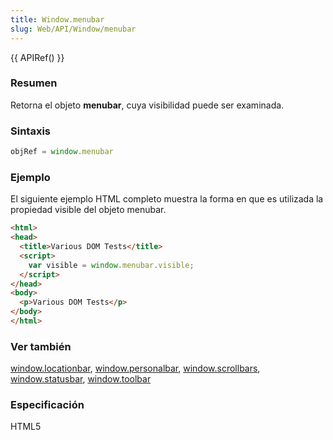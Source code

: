 ```yaml
---
title: Window.menubar
slug: Web/API/Window/menubar
---
```


{{ APIRef() }}

### Resumen

Retorna el objeto **menubar**, cuya visibilidad puede ser examinada.

### Sintaxis

```js
objRef = window.menubar
```

### Ejemplo

El siguiente ejemplo HTML completo muestra la forma en que es utilizada la propiedad visible del objeto menubar.

```html
<html>
<head>
  <title>Various DOM Tests</title>
  <script>
    var visible = window.menubar.visible;
  </script>
</head>
<body>
  <p>Various DOM Tests</p>
</body>
</html>
```

### Ver también

[window.locationbar](/en/DOM/window.locationbar), [window.personalbar](/en/DOM/window.personalbar), [window.scrollbars](/en/DOM/window.scrollbars), [window.statusbar](/en/DOM/window.statusbar), [window.toolbar](/en/DOM/window.toolbar)

### Especificación

HTML5
